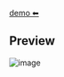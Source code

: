 [demo ⬅](https://marouf-0082.github.io/calculator1/)

## Preview
![image](https://github.com/user-attachments/assets/44e3deca-01f4-4cef-b9e1-6ff1be180ebc)
